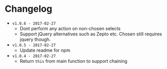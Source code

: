 # Changelog

- `v1.0.6 - 2017-02-27`
  * Dont perform any action on non-chosen selects
  * Support jQuery alternatives such as Zepto etc. Chosen still requires jquery though.
- `v1.0.5 - 2017-02-27`
  * Update readme for npm
- `v1.0.4 - 2017-02-27`
  * Return `this` from main function to support chaining
